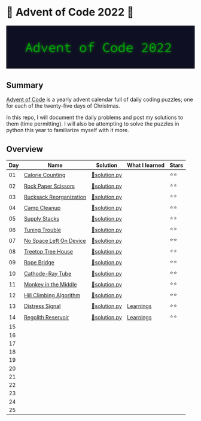 # 🎄 Advent of Code 2022 🎄

![AoC2022 logo](./header.png)

## Summary

[Advent of Code](https://www.adventofcode.com/) is a yearly advent calendar full
of daily coding puzzles; one for each of the twenty-five days of Christmas.

In this repo, I will document the daily problems and post my solutions to them
(time permitting). I will also be attempting to solve the puzzles in python this
year to familiarize myself with it more.

## Overview

| Day | Name                                                            | Solution                              | What I learned                     | Stars |
| --- | --------------------------------------------------------------- | ------------------------------------- | ---------------------------------- | ----- |
| 01  | [Calorie Counting](https://adventofcode.com/2022/day/1)         | [🐍solution.py](./day-01/solution.py) |                                    | ⭐⭐  |
| 02  | [Rock Paper Scissors](https://adventofcode.com/2022/day/2)      | [🐍solution.py](./day-02/solution.py) |                                    | ⭐⭐  |
| 03  | [Rucksack Reorganization](https://adventofcode.com/2022/day/3)  | [🐍solution.py](./day-03/solution.py) |                                    | ⭐⭐  |
| 04  | [Camp Cleanup](https://adventofcode.com/2022/day/4)             | [🐍solution.py](./day-04/solution.py) |                                    | ⭐⭐  |
| 05  | [Supply Stacks](https://adventofcode.com/2022/day/5)            | [🐍solution.py](./day-05/solution.py) |                                    | ⭐⭐  |
| 06  | [Tuning Trouble](https://adventofcode.com/2022/day/6)           | [🐍solution.py](./day-06/solution.py) |                                    | ⭐⭐  |
| 07  | [No Space Left On Device](https://adventofcode.com/2022/day/7)  | [🐍solution.py](./day-07/solution.py) |                                    | ⭐⭐  |
| 08  | [Treetop Tree House](https://adventofcode.com/2022/day/8)       | [🐍solution.py](./day-08/solution.py) |                                    | ⭐⭐  |
| 09  | [Rope Bridge](https://adventofcode.com/2022/day/9)              | [🐍solution.py](./day-09/solution.py) |                                    | ⭐⭐  |
| 10  | [Cathode-Ray Tube](https://adventofcode.com/2022/day/10)        | [🐍solution.py](./day-10/solution.py) |                                    | ⭐⭐  |
| 11  | [Monkey in the Middle](https://adventofcode.com/2022/day/11)    | [🐍solution.py](./day-11/solution.py) |                                    | ⭐⭐  |
| 12  | [Hill Climbing Algorithm](https://adventofcode.com/2022/day/12) | [🐍solution.py](./day-12/solution.py) |                                    | ⭐⭐  |
| 13  | [Distress Signal](https://adventofcode.com/2022/day/13)         | [🐍solution.py](./day-13/solution.py) | [Learnings](./day-13/learnings.md) | ⭐⭐  |
| 14  | [Regolith Reservoir](https://adventofcode.com/2022/day/14)      | [🐍solution.py](./day-14/solution.py) | [Learnings](./day-14/learnings.md) | ⭐⭐  |
| 15  |                                                                 |                                       |                                    |       |
| 16  |                                                                 |                                       |                                    |       |
| 17  |                                                                 |                                       |                                    |       |
| 18  |                                                                 |                                       |                                    |       |
| 19  |                                                                 |                                       |                                    |       |
| 20  |                                                                 |                                       |                                    |       |
| 21  |                                                                 |                                       |                                    |       |
| 22  |                                                                 |                                       |                                    |       |
| 23  |                                                                 |                                       |                                    |       |
| 24  |                                                                 |                                       |                                    |       |
| 25  |                                                                 |                                       |                                    |       |
